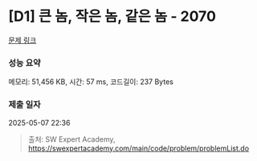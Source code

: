 # [D1] 큰 놈, 작은 놈, 같은 놈 - 2070 

[문제 링크](https://swexpertacademy.com/main/code/problem/problemDetail.do?contestProbId=AV5QQ6qqA40DFAUq) 

### 성능 요약

메모리: 51,456 KB, 시간: 57 ms, 코드길이: 237 Bytes

### 제출 일자

2025-05-07 22:36



> 출처: SW Expert Academy, https://swexpertacademy.com/main/code/problem/problemList.do